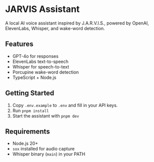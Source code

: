 # JARVIS Assistant

A local AI voice assistant inspired by J.A.R.V.I.S., powered by OpenAI, ElevenLabs, Whisper, and wake-word detection.

## Features
- GPT-4o for responses
- ElevenLabs text-to-speech
- Whisper for speech-to-text
- Porcupine wake-word detection
- TypeScript + Node.js

## Getting Started

1. Copy `.env.example` to `.env` and fill in your API keys.
2. Run `pnpm install`
3. Start the assistant with `pnpm dev`

## Requirements

- Node.js 20+
- `sox` installed for audio capture
- Whisper binary (`main`) in your PATH